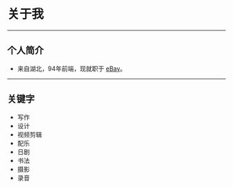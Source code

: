 # 关于我

---

## 个人简介

- 来自湖北，94年前端，现就职于 [eBay](https://www.ebay.com/)。

---

## 关键字

- 写作
- 设计
- 视频剪辑
- 配乐
- 日剧
- 书法
- 摄影
- 录音
